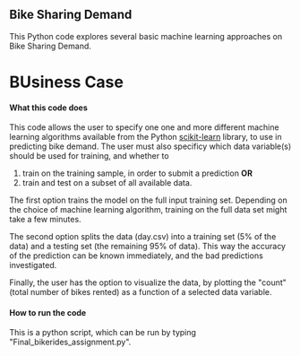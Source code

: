 
## Bike Sharing Demand

This Python code explores several basic machine learning approaches on 
Bike Sharing Demand. 

# BUsiness Case


#### What this code does

This code allows the user to specify one one and more different 
machine learning algorithms available from the 
Python [scikit-learn](http://scikit-learn.org/stable/) library, 
to use in predicting bike demand. The user must also specificy which 
data variable(s) should be used for training, and whether to 

1. train on the training sample, in order to submit a prediction
 **OR**
2. train and test on a subset of all available data.

The first option trains the model on the full input training set. 
Depending on the choice of machine learning algorithm, 
training on the full data set might take a few minutes.

The second option splits the data (day.csv) into a training set 
(5% of the data) and a testing set (the remaining 95% of data). 
This way the accuracy of the prediction can be known immediately, 
and the bad predictions investigated. 


Finally, the user has the option to visualize the data, 
by plotting the "count" (total number of bikes rented) as a function 
of a selected data variable. 

#### How to run the code

This is a python script, which can be run by typing "Final_bikerides_assignment.py".

